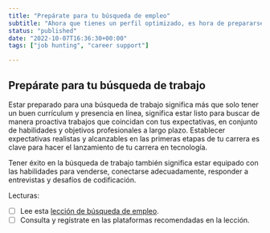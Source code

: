 ```yaml
---
title: "Prepárate para tu búsqueda de empleo"
subtitle: "Ahora que tienes un perfil optimizado, es hora de prepararse para comenzar a aplicar. Tener una estrategia de búsqueda de empleo aumenta drásticamente las posibilidades de conseguir entrevistas."
status: "published"
date: "2022-10-07T16:36:30+00:00"
tags: ["job hunting", "career support"]

---
```


## Prepárate para tu búsqueda de trabajo

Estar preparado para una búsqueda de trabajo significa más que solo tener un buen currículum y presencia en línea, significa estar listo para buscar de manera proactiva trabajos que coincidan con tus expectativas, en conjunto de habilidades y objetivos profesionales a largo plazo. Establecer expectativas realistas y alcanzables en las primeras etapas de tu carrera es clave para hacer el lanzamiento de tu carrera en tecnología.

Tener éxito en la búsqueda de trabajo también significa estar equipado con las habilidades para venderse, conectarse adecuadamente, responder a entrevistas y desafíos de codificación. 

Lecturas: 
- [ ] Lee esta [lección de búsqueda de empleo](https://www.notion.so/4geeksacademy/Job-Search-B-squeda-de-Empleo-132aeee3fdc34553a37f7a580bf712ac).  
- [ ] Consulta y regístrate en las plataformas recomendadas en la lección.
